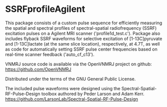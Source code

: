 # SSRFprofileAgilent

This package consists of a custom pulse sequence for efficiently measuring the spatial and spectral profiles of spectral-spatial radiofrequency (SSRF) excitation
pulses on a Agilent MRI scanner ('profile1d_test.c'). Package also includes flyback SSRF waveforms for selective excitation of [1-13C]pyruvate and [1-13C]lactate
(at the same slice location), respectively, at 4.7T, as well as code for automatically setting SSRF pulse center frequencies based on real-time scanner feedback ('auto_cf_c13').

VNMRJ source code is available via the OpenVNMRJ project on github: https://github.com/OpenVNMRJ

Distributed under the terms of the GNU General Public License. 

The included pulse waveforms were designed using the Spectral-Spatial-RF-Pulse-Design toolbox authored by Peder Larson and Adam Kerr. 
https://github.com/LarsonLab/Spectral-Spatial-RF-Pulse-Design
